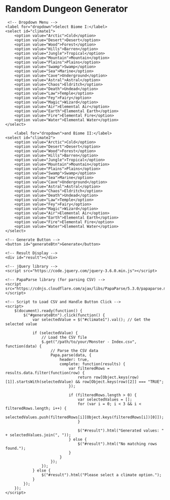 <html>
  <head>
    <meta charset="UTF-8">
    <title>Random Dungeon Generator</title>

  </head>
  <body>
    <h1>Random Dungeon Generator</h1>
 
     <!-- Dropdown Menu -->
    <label for="dropdown">Select Biome I:</label>
    <select id="climate1">
        <option value="Arctic">Cold</option>
        <option value="Desert">Desert</option>
        <option value="Wood">Forest</option>
        <option value="Hills">Barren</option>
        <option value="Jungle">Tropical</option>
        <option value="Mountain">Mountain</option>
        <option value="Plains">Plains</option>
        <option value="Swamp">Swamp</option>
        <option value="Sea">Marine</option>
        <option value="Cave">Underground</option>
        <option value="Astral">Astral</option>
        <option value="Chaos">Eldritch</option>
        <option value="Death">Undead</option>
        <option value="Law">Temple</option>
        <option value="Fey">Fairy</option>
        <option value="Magic">Wizard</option>
        <option value="Air">Elemental Air</option>
        <option value="Earth">Elemental Earth</option>
        <option value="Fire">Elemental Fire</option>
        <option value="Water">Elemental Water</option>																	
    </select>

        <label for="dropdown">and Biome II:</label>
    <select id="climate2">
        <option value="Arctic">Cold</option>
        <option value="Desert">Desert</option>
        <option value="Wood">Forest</option>
        <option value="Hills">Barren</option>
        <option value="Jungle">Tropical</option>
        <option value="Mountain">Mountain</option>
        <option value="Plains">Plains</option>
        <option value="Swamp">Swamp</option>
        <option value="Sea">Marine</option>
        <option value="Cave">Underground</option>
        <option value="Astral">Astral</option>
        <option value="Chaos">Eldritch</option>
        <option value="Death">Undead</option>
        <option value="Law">Temple</option>
        <option value="Fey">Fairy</option>
        <option value="Magic">Wizard</option>
        <option value="Air">Elemental Air</option>
        <option value="Earth">Elemental Earth</option>
        <option value="Fire">Elemental Fire</option>
        <option value="Water">Elemental Water</option>																	
    </select>

    <!-- Generate Button -->
    <button id="generateBtn">Generate</button>

    <!-- Result Display -->
    <div id="result"></div>

    <!-- jQuery library -->
    <script src="https://code.jquery.com/jquery-3.6.0.min.js"></script>

    <!-- PapaParse library (for parsing CSV) -->
    <script src="https://cdnjs.cloudflare.com/ajax/libs/PapaParse/5.3.0/papaparse.min.js"></script>

    <!-- Script to Load CSV and Handle Button Click -->
    <script>
        $(document).ready(function() {
            $("#generateBtn").click(function() {
                var selectedValue = $("#climate1").val(); // Get the selected value

                if (selectedValue) {
                    // Load the CSV file
                    $.get("/path/to/your/Monster - Index.csv", function(data) {
                        // Parse the CSV data
                        Papa.parse(data, {
                            header: true,
                            complete: function(results) {
                                var filteredRows = results.data.filter(function(row) {
                                    return row[Object.keys(row)[1]].startsWith(selectedValue) && row[Object.keys(row)[2]] === "TRUE";
                                });

                                if (filteredRows.length > 0) {
                                    var selectedValues = [];
                                    for (var i = 0; i < 3 && i < filteredRows.length; i++) {
                                        selectedValues.push(filteredRows[i][Object.keys(filteredRows[i])[0]]);
                                    }

                                    $("#result").html("Generated values: " + selectedValues.join(", "));
                                } else {
                                    $("#result").html("No matching rows found.");
                                }
                            }
                        });
                    });
                } else {
                    $("#result").html("Please select a climate option.");
                }
            });
        });
    </script>
      
  </body>
</html>
